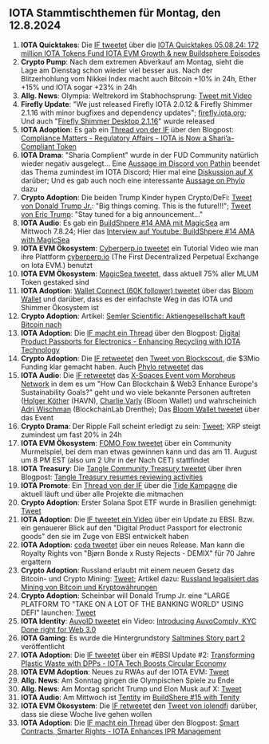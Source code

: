 ## IOTA Stammtischthemen für Montag, den 12.8.2024

1. **IOTA Quicktakes**: Die [IF tweetet](https://x.com/iota/status/1820384295657075149) über die [IOTA Quicktakes 05.08.24: 172 million IOTA Tokens Fund IOTA EVM Growth & new Buildsphere Episodes](https://www.youtube.com/watch?v=GzQ18LNgL9M)
2. **Crypto Pump**: Nach dem extremen Abverkauf am Montag, sieht die Lage am Dienstag schon wieder viel besser aus. Nach der Blitzerhohlung vom Nikkei Index macht auch Bitcoin +10% in 24h, Ether +15% und IOTA sogar +23% in 24h
3. **Allg. News**: Olympia: Weltrekord im Stabhochsprung: [Tweet mit Video](https://x.com/AlexandraJonson/status/1820557990895694045)
4. **Firefly Update**: "We just released Firefly IOTA 2.0.12 & Firefly Shimmer 2.1.16 with minor bugfixes and dependency updates"; [firefly.iota.org](https://firefly.iota.org/); Und auch "[Firefly Shimmer Desktop 2.1.16](https://github.com/iotaledger/firefly/releases/tag/desktop-shimmer-2.1.16)" wurde released
5. **IOTA Adoption**: Es gab ein [Thread von der IF](https://x.com/iota/status/1820776845010141404) über den Blogpost: [Compliance Matters - Regulatory Affairs - IOTA is Now a Shari’a-Compliant Token](https://blog.iota.org/sharia-compliance-iota/)
6. **IOTA Drama**: "Sharia Complient" wurde in der FUD Community natürlich wieder negativ ausgelegt... Eine [Aussage im Discord von Pathin](https://x.com/Vrom14286662/status/1821047292255670646) beendet das Thema zumindest im IOTA Discord; Hier mal eine [Diskussion auf X](https://x.com/Irenicus851/status/1820917700316553477) darüber; Und es gab auch noch eine interessante [Aussage on Phylo](https://x.com/GeckoFlyingHigh/status/1821384133102502068) dazu
7. **Crypto Adoption**: Die beiden Trump Kinder hypen Crypto/DeFi: [Tweet von Donald Trump Jr.](https://x.com/DonaldJTrumpJr/status/1820916519682912533): "Big things coming. This is the future!!!"; [Tweet von Eric Trump](https://x.com/EricTrump/status/1820906993802211751): "Stay tuned for a big announcement…"
8. **IOTA Audio**: Es gab ein [BuildShpere #14 AMA mit MagicSea](https://x.com/MagicSeaDEX/status/1820887321023279446) am Mittwoch 7.8.24; Hier das [Interview auf Youtube: BuildShpere #14 AMA with MagicSea](https://www.youtube.com/watch?v=seGi9uEGTk4)
9. **IOTA EVM Ökosystem**: [Cyberperp.io tweetet](https://x.com/cyberperp/status/1821099201264021920) ein Tutorial Video wie man ihre Plattform [cyberperp.io](https://cyberperp.io/) (The First Decentralized Perpetual Exchange on Iota EVM.) benutzt
10. **IOTA EVM Ökosystem**: [MagicSea tweetet](https://x.com/MagicSeaDEX/status/1821109122193928292), dass aktuell 75% aller MLUM Token gestaked sind
11. **IOTA Adoption**: [Wallet Connect (60K follower) tweetet](https://x.com/WalletConnect/status/1820951447787417882) über das [Bloom Wallet](https://x.com/bloomwalletio) und darüber, dass es der einfachste Weg in das IOTA und Shimmer Ökosystem ist
12. **Crypto Adoption**: Artikel: [Semler Scientific: Aktiengesellschaft kauft Bitcoin nach](https://www.blocktrainer.de/blog/semler-scientific-aktiengesellschaft-kauft-bitcoin-nach)
13. **IOTA Adoption**: Die [IF macht ein Thread](https://x.com/iota/status/1821169462474657871) über den Blogpost: [Digital Product Passports for Electronics - Enhancing Recycling with IOTA Technology](https://blog.iota.org/dpp-for-electronics-iota/)
14. **Crypto Adoption**: Die [IF retweetet](https://x.com/iota/status/1821178653155242079) den [Tweet von Blockscout](https://x.com/blockscoutcom/status/1821172993831383262), die $3Mio Funding klar gemacht haben. Auch [Phylo retweetet](https://x.com/PhyloIota/status/1821176452043481504) das
15. **IOTA Audio**: Die [IF retweetet](https://x.com/iota/status/1821427650801418483) das [X-Spaces Event vom Morpheus Network](https://x.com/MNWSupplyChain/status/1821243034446786563) in dem es um "How Can Blockchain & Web3 Enhance Europe's Sustainability Goals?" geht und wo viele bekannte Personen auftreten ([Holger Köther](https://x.com/HolgerKoether) (HAVN), [Charlie Varly](https://x.com/c_varley) (Bloom Wallet) und wahrscheinich [Adri Wischman](https://www.linkedin.com/in/adri-wischmann/?originalSubdomain=nl) (BlockchainLab Drenthe); Das [Bloom Wallet tweetet](https://x.com/bloomwalletio/status/1821517346676113580) über das Event
16. **Crypto Drama**: Der Ripple Fall scheint erledigt zu sein: [Tweet](https://x.com/FurkanCCTV/status/1821283567474798687); XRP steigt zumindest um fast 20% in 24h
17. **IOTA EVM Ökosystem**: [FOMO Fow tweetet](https://x.com/FOMO_Fox/status/1821222319341154622) über ein Community Murmelspiel, bei dem man etwas gewinnen kann und das am 11. August um 8 PM EST (also um 2 Uhr in der Nach CET) stattfindet
18. **IOTA Treasury**: Die [Tangle Community Treasury tweetet](https://x.com/TangleTreasury/status/1821458794012151952) über ihren Blogpost: [Tangle Treasury resumes reviewing activities](https://medium.com/@tangletreasury_87751/tangle-treasury-resumes-reviewing-activities-bfc0f8c6e0f3)
19. **IOTA Promote**: Ein [Thread von der IF](https://x.com/iota/status/1821486512669651385) über die [Tide Kampagne](https://www.tideprotocol.xyz/users/campaign/66f3f523-de45-4e71-a2b5-d3b77f30c237) die aktuell läuft und über alle Projekte die mitmachen
20. **Crypto Adoption**: Erster Solana Spot ETF wurde in Brasilien genehmigt: [Tweet](https://x.com/martypartymusic/status/1821293780328444126)
21. **IOTA Adoption**: Die [IF tweetet ein Video](https://x.com/iota/status/1821547057414393885) über ein Update zu EBSI. Bzw. ein genauerer Blick auf den "Digital Product Passport for electronic goods" den sie im Zuge von EBSI entwickelt haben
22. **IOTA Adoption**: [coda tweetet](https://x.com/coda_digital/status/1822664289947095215) über ein neues Release. Man kann die Royalty Rights von "Bjørn Bonde x Rusty Rejects - DEMIX" für 70 Jahre ergattern
23. **Crypto Adoption**: Russland erlaubt mit einem neuem Gesetz das Bitcoin- und Crypto Mining: [Tweet](https://x.com/RadarHits/status/1821555839305482348); Artikel dazu: [Russland legalisiert das Mining von Bitcoin und Kryptowährungen](https://www.blocktrainer.de/blog/russland-legalisiert-das-mining-von-bitcoin-und-kryptowaehrungen)
24. **Crypto Adoption**: Scheinbar will Donald Trump Jr. eine "LARGE PLATFORM TO "TAKE ON A LOT OF THE BANKING WORLD" USING DEFI" launchen: [Tweet](https://x.com/AbsGMCrypto/status/1821789035389395375)
25. **IOTA Identity**: [AuvoID tweetet](https://x.com/AuvoDigital/status/1821801227937570837) ein Video: [Introducing AuvoComply, KYC Done right for Web 3.0](https://www.youtube.com/watch?v=Ow5rnAEZWzs)
26. **IOTA Gaming**: Es wurde die Hintergrundstory [Saltmines Story part 2](https://x.com/SaltminesRoy/status/1822846705739665773) veröffentlicht
27. **IOTA Adoption**: Die [IF tweetet](https://x.com/iota/status/1822271817291116724) über ein #EBSI Update #2: [Transforming Plastic Waste with DPPs - IOTA Tech Boosts Circular Economy](https://blog.iota.org/dpp-plastics-iota/)
28. **IOTA EVM Adoption**: Neues zu RWAs auf der IOTA EVM: [Tweet](https://x.com/AllgoodFuturist/status/1818725658572493172)
29. **Allg. News**: Am Sonntag gingen die Olympischen Spiele zu Ende
30. **Allg. News**: Am Montag spricht Trump und Elon Musk auf X: [Tweet](https://x.com/elonmusk/status/1822799027580137510)
31. **IOTA Audio**: Am Mittwoch ist [Tentity](https://x.com/tenity_global) im [BuildShere #15 with Tenity](https://x.com/iota/status/1821864005821923687)
32. **IOTA EVM Ökosystem**: Die [IF retweetet](https://x.com/iota/status/1822984318240633047) den [Tweet von iolendfi](https://x.com/iolendfi/status/1822976451525620114) darüber, dass sie diese Woche live gehen wollen
33. **IOTA Adoption**: Die [IF macht ein Thread](https://x.com/iota/status/1822981401655816558) über den Blogpost: [Smart Contracts, Smarter Rights - IOTA Enhances IPR Management](https://blog.iota.org/ipr-management-iota/)
